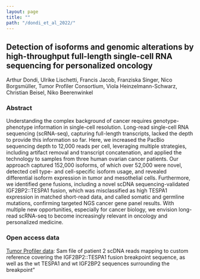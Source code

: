 ```yaml
---
layout: page
title: ""
path: "/dondi_et_al_2022/"
---
```


## Detection of isoforms and genomic alterations by high-throughput full-length single-cell RNA sequencing for personalized oncology

Arthur Dondi, Ulrike Lischetti, Francis Jacob, Franziska Singer, Nico Borgsmüller, Tumor Profiler Consortium, Viola Heinzelmann-Schwarz, Christian Beisel, Niko Beerenwinkel


### Abstract

Understanding the complex background of cancer requires genotype-phenotype information in single-cell resolution. Long-read single-cell RNA sequencing (scRNA-seq), capturing full-length transcripts, lacked the depth to provide this information so far. Here, we increased the PacBio sequencing depth to 12,000 reads per cell, leveraging multiple strategies, including artifact removal and transcript concatenation, and applied the technology to samples from three human ovarian cancer patients. Our approach captured 152,000 isoforms, of which over 52,000 were novel, detected cell type- and cell-specific isoform usage, and revealed differential isoform expression in tumor and mesothelial cells. Furthermore, we identified gene fusions, including a novel scDNA sequencing-validated IGF2BP2::TESPA1 fusion, which was misclassified as high TESPA1 expression in matched short-read data, and called somatic and germline mutations, confirming targeted NGS cancer gene panel results. With multiple new opportunities, especially for cancer biology, we envision long-read scRNA-seq to become increasingly relevant in oncology and personalized medicine.
 

### Open access data

[Tumor Profiler data](https://tpreports.nexus.ethz.ch/download/long-scRNA/data/tupro/patient2_aligned_only.sam): Sam file of patient 2 scDNA reads mapping to custom reference covering the IGF2BP2::TESPA1 fusion breakpoint sequence, as well as the wt TESPA1 and wt IGF2BP2 sequences surrounding the breakpoint”
